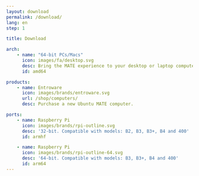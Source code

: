 ```yaml
---
layout: download
permalink: /download/
lang: en
step: 1

title: Download

arch:
    - name: "64-bit PCs/Macs"
      icon: images/fa/desktop.svg
      desc: Bring the MATE experience to your desktop or laptop computer.
      id: amd64

products:
    - name: Entroware
      icon: images/brands/entroware.svg
      url: /shop/computers/
      desc: Purchase a new Ubuntu MATE computer.

ports:
    - name: Raspberry Pi
      icon: images/brands/rpi-outline.svg
      desc: '32-bit. Compatible with models: B2, B3, B3+, B4 and 400'
      id: armhf

    - name: Raspberry Pi
      icon: images/brands/rpi-outline-64.svg
      desc: '64-bit. Compatible with models: B3, B3+, B4 and 400'
      id: arm64
---
```

